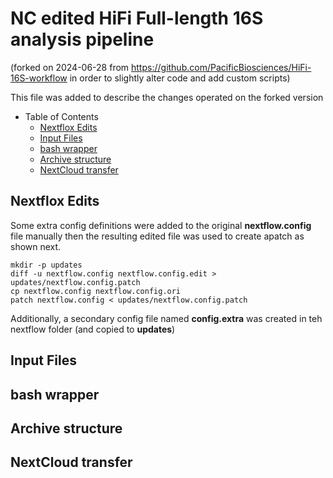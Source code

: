 # NC edited HiFi Full-length 16S analysis pipeline

(forked on 2024-06-28 from https://github.com/PacificBiosciences/HiFi-16S-workflow in order to slightly alter code and add custom scripts)

This file was added to describe the changes operated on the forked version

- Table of Contents
  * [Nextflox Edits](#nextflow-edits)
  * [Input Files](#input-files)
  * [bash wrapper](#bash-wrapper)
  * [Archive structure](#archive-structure)
  * [NextCloud transfer](#nextcloud-transfer)

## Nextflox Edits

Some extra config definitions were added to the original **nextflow.config** file manually then the resulting edited file was used to create apatch as shown next.

```
mkdir -p updates
diff -u nextflow.config nextflow.config.edit > updates/nextflow.config.patch
cp nextflow.config nextflow.config.ori
patch nextflow.config < updates/nextflow.config.patch
```

Additionally, a secondary config file named **config.extra** was created in teh nextflow folder (and copied to **updates**)

## Input Files

## bash wrapper

## Archive structure

## NextCloud transfer
